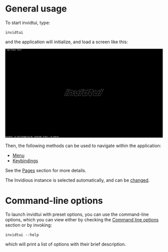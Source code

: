 # General usage
To start invidtui, type:

```
invidtui
```

and the application will initialize, and load a screen like this:

![start_screen](../images/03_Usage/start_screen.png)

Then, the following methods can be used to navigate within the application:
- [Menu](../04_Pages/_index.md#Menu)
- [Keybindings](../03_Usage/02_Keybindings)

See the [Pages](../04_Pages/_index.md) section for more details.

The Invidious instance is selected automatically, and can be [changed](../03_Usage/02_Keybindings/01_Global_Keybindings.md#App).

# Command-line options
To launch invidtui with preset options, you can use the command-line options, which you can view
either by checking the [Command line options](../03_Usage/01_Command_Line_Options.md) section or by invoking:

```
invidtui --help
```

which will print a list of options with their brief description.
